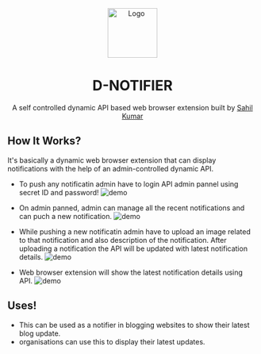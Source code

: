 <div align="center">
  <img alt="Logo" src="https://cdn.discordapp.com/attachments/864941867220074497/928260791856160828/logo.png" width="100" />
</div>
<h1 align="center">
  D-NOTIFIER
</h1>
<p align="center">A self controlled dynamic API based web browser extension</a> built by <a href="https://mrsahil.in/" target="_blank">Sahil Kumar</a>
</p>

## How It Works?
It's basically a dynamic web browser extension that can display notifications with the help of an admin-controlled dynamic API.

- To push any notificatin admin have to login API admin pannel using secret ID and password!
![demo](https://cdn.discordapp.com/attachments/864941867220074497/928260852568690688/api-admin-pannel.jpg)

- On admin panned, admin can manage all the recent notifications and can puch a new notification.
![demo](https://cdn.discordapp.com/attachments/864941867220074497/928260852291883078/admin-pannel.jpg)

- While pushing a new notificatin admin have to upload an image related to that notification and also description of the notification. After uploading a notification the API will be updated with latest notification details.
![demo](https://cdn.discordapp.com/attachments/864941867220074497/928260851918569502/add-notification.jpg)

- Web browser extension will show the latest notification details using API.
![demo](https://cdn.discordapp.com/attachments/864941867220074497/928260852811964466/extension.jpg)

## Uses!
- This can be used as a notifier in blogging websites to show their latest blog update.
- organisations can use this to display their latest updates.
